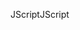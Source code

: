 <span data-ttu-id="56dd7-101">JScript</span><span class="sxs-lookup"><span data-stu-id="56dd7-101">JScript</span></span>